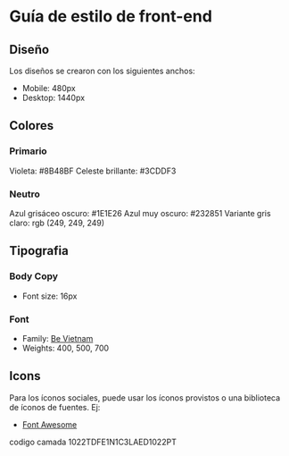 # Guía de estilo de front-end

## Diseño

Los diseños se crearon con los siguientes anchos:

- Mobile: 480px
- Desktop: 1440px

## Colores

### Primario

Violeta: #8B48BF
Celeste brillante: #3CDDF3

### Neutro

Azul grisáceo oscuro: #1E1E26
Azul muy oscuro: #232851
Variante gris claro: rgb (249, 249, 249)

## Tipografia

### Body Copy

- Font size: 16px

### Font

- Family: [Be Vietnam](https://fonts.google.com/specimen/Be+Vietnam)
- Weights: 400, 500, 700

## Icons

Para los íconos sociales, puede usar los íconos provistos o una biblioteca de íconos de fuentes. Ej:

- [Font Awesome](https://fontawesome.com)


codigo camada 1022TDFE1N1C3LAED1022PT
